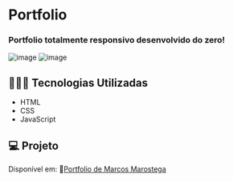 # Portfolio
### Portfolio totalmente responsivo desenvolvido do zero!
![image](https://github.com/marostegaf/portfolio-one/assets/103620713/daebec70-cba4-4257-b5e2-a27b30259641)
![image](https://github.com/marostegaf/portfolio-one/assets/103620713/5469d824-7dc8-409d-94d3-735aa25036ca)
## 🧑🏻‍💻 Tecnologias Utilizadas
- HTML
- CSS
- JavaScript
## 💻 Projeto
Disponível em: 🔗[Portfolio de Marcos Marostega]()
